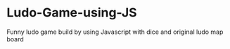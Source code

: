 # Ludo-Game-using-JS
Funny ludo game build by  using Javascript with dice and original ludo map board
